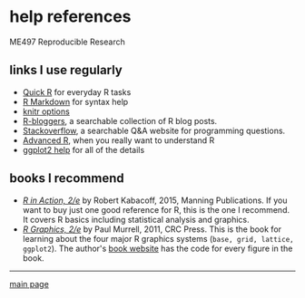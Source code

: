 

# help references

ME497 Reproducible Research

## links I use regularly  

- [Quick R](http://www.statmethods.net/) for everyday R tasks  
- [R Markdown](http://rmarkdown.rstudio.com/) for syntax help  
- [knitr options](http://yihui.name/knitr/options/) 
- [R-bloggers](https://www.r-bloggers.com/), a searchable collection of R blog posts. 
- [Stackoverflow](http://stackoverflow.com/questions/tagged/r), a searchable Q&A website for programming questions. 
- [Advanced R](http://adv-r.had.co.nz/), when you really want to understand R
- [ggplot2 help](http://docs.ggplot2.org/current/index.html) for all of the details 

## books I recommend

- [*R in Action, 2/e*](https://www.manning.com/books/r-in-action-second-edition) by Robert Kabacoff, 2015, Manning Publications. If you want to buy just one good reference for R, this is the one I recommend. It covers R basics including statistical analysis and graphics. 
- [*R Graphics, 2/e*](https://www.crcpress.com/R-Graphics-Second-Edition/Murrell/p/book/9781439831762) by Paul Murrell, 2011, CRC Press. This is the book for learning about the four major R graphics systems (`base, grid, lattice, ggplot2`).  The author's [book website](https://www.stat.auckland.ac.nz/~paul/RG2e/) has the code for every figure in the book. 


---

[main page](../README.md)
